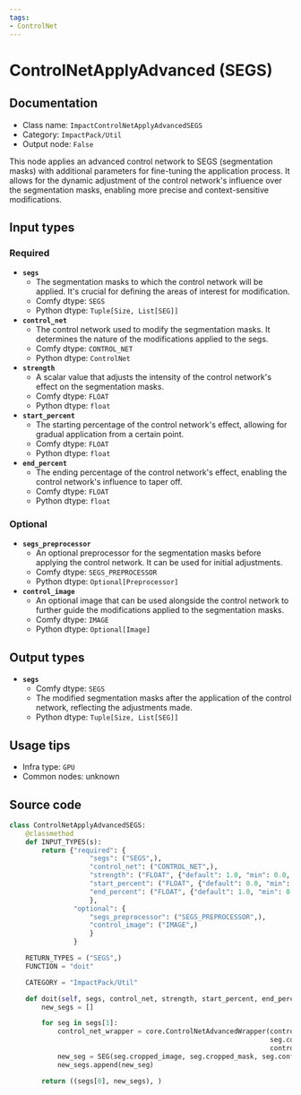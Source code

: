 ```yaml
---
tags:
- ControlNet
---
```


# ControlNetApplyAdvanced (SEGS)
## Documentation
- Class name: `ImpactControlNetApplyAdvancedSEGS`
- Category: `ImpactPack/Util`
- Output node: `False`

This node applies an advanced control network to SEGS (segmentation masks) with additional parameters for fine-tuning the application process. It allows for the dynamic adjustment of the control network's influence over the segmentation masks, enabling more precise and context-sensitive modifications.
## Input types
### Required
- **`segs`**
    - The segmentation masks to which the control network will be applied. It's crucial for defining the areas of interest for modification.
    - Comfy dtype: `SEGS`
    - Python dtype: `Tuple[Size, List[SEG]]`
- **`control_net`**
    - The control network used to modify the segmentation masks. It determines the nature of the modifications applied to the segs.
    - Comfy dtype: `CONTROL_NET`
    - Python dtype: `ControlNet`
- **`strength`**
    - A scalar value that adjusts the intensity of the control network's effect on the segmentation masks.
    - Comfy dtype: `FLOAT`
    - Python dtype: `float`
- **`start_percent`**
    - The starting percentage of the control network's effect, allowing for gradual application from a certain point.
    - Comfy dtype: `FLOAT`
    - Python dtype: `float`
- **`end_percent`**
    - The ending percentage of the control network's effect, enabling the control network's influence to taper off.
    - Comfy dtype: `FLOAT`
    - Python dtype: `float`
### Optional
- **`segs_preprocessor`**
    - An optional preprocessor for the segmentation masks before applying the control network. It can be used for initial adjustments.
    - Comfy dtype: `SEGS_PREPROCESSOR`
    - Python dtype: `Optional[Preprocessor]`
- **`control_image`**
    - An optional image that can be used alongside the control network to further guide the modifications applied to the segmentation masks.
    - Comfy dtype: `IMAGE`
    - Python dtype: `Optional[Image]`
## Output types
- **`segs`**
    - Comfy dtype: `SEGS`
    - The modified segmentation masks after the application of the control network, reflecting the adjustments made.
    - Python dtype: `Tuple[Size, List[SEG]]`
## Usage tips
- Infra type: `GPU`
- Common nodes: unknown


## Source code
```python
class ControlNetApplyAdvancedSEGS:
    @classmethod
    def INPUT_TYPES(s):
        return {"required": {
                    "segs": ("SEGS",),
                    "control_net": ("CONTROL_NET",),
                    "strength": ("FLOAT", {"default": 1.0, "min": 0.0, "max": 10.0, "step": 0.01}),
                    "start_percent": ("FLOAT", {"default": 0.0, "min": 0.0, "max": 1.0, "step": 0.001}),
                    "end_percent": ("FLOAT", {"default": 1.0, "min": 0.0, "max": 1.0, "step": 0.001})
                    },
                "optional": {
                    "segs_preprocessor": ("SEGS_PREPROCESSOR",),
                    "control_image": ("IMAGE",)
                    }
                }

    RETURN_TYPES = ("SEGS",)
    FUNCTION = "doit"

    CATEGORY = "ImpactPack/Util"

    def doit(self, segs, control_net, strength, start_percent, end_percent, segs_preprocessor=None, control_image=None):
        new_segs = []

        for seg in segs[1]:
            control_net_wrapper = core.ControlNetAdvancedWrapper(control_net, strength, start_percent, end_percent, segs_preprocessor,
                                                                 seg.control_net_wrapper, original_size=segs[0], crop_region=seg.crop_region,
                                                                 control_image=control_image)
            new_seg = SEG(seg.cropped_image, seg.cropped_mask, seg.confidence, seg.crop_region, seg.bbox, seg.label, control_net_wrapper)
            new_segs.append(new_seg)

        return ((segs[0], new_segs), )

```

